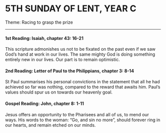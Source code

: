 # 5TH SUNDAY OF LENT, YEAR C
Theme: Racing to grasp the prize

---

#### 1st Reading: Isaiah, chapter 43: 16-21

This scripture admonishes us not to be fixated on the past even if we saw God’s hand at work in our lives. The same mighty God is doing something entirely new in our lives. Our part is to remain optimistic.

#### 2nd Reading: Letter of Paul to the Philippians, chapter 3: 8-14

St Paul summarises his personal convictions in the statement that all he had achieved so far was nothing, compared to the reward that awaits him. Paul’s values should spur us on towards our heavenly goal.

#### Gospel Reading: John, chapter 8: 1-11

Jesus offers an opportunity to the Pharisees and all of us, to mend our ways. His words to the woman: “Go, and sin no more”, should forever ring in our hearts, and remain etched on our minds.